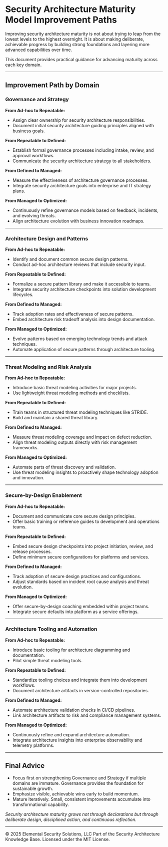 # Security Architecture Maturity Model Improvement Paths

Improving security architecture maturity is not about trying to leap from the lowest levels to the highest overnight. It is about making deliberate, achievable progress by building strong foundations and layering more advanced capabilities over time.

This document provides practical guidance for advancing maturity across each key domain.

---

## Improvement Path by Domain

### Governance and Strategy

**From Ad-hoc to Repeatable:**
- Assign clear ownership for security architecture responsibilities.
- Document initial security architecture guiding principles aligned with business goals.

**From Repeatable to Defined:**
- Establish formal governance processes including intake, review, and approval workflows.
- Communicate the security architecture strategy to all stakeholders.

**From Defined to Managed:**
- Measure the effectiveness of architecture governance processes.
- Integrate security architecture goals into enterprise and IT strategy plans.

**From Managed to Optimized:**
- Continuously refine governance models based on feedback, incidents, and evolving threats.
- Align architecture evolution with business innovation roadmaps.

---

### Architecture Design and Patterns

**From Ad-hoc to Repeatable:**
- Identify and document common secure design patterns.
- Conduct ad-hoc architecture reviews that include security input.

**From Repeatable to Defined:**
- Formalize a secure pattern library and make it accessible to teams.
- Integrate security architecture checkpoints into solution development lifecycles.

**From Defined to Managed:**
- Track adoption rates and effectiveness of secure patterns.
- Embed architecture risk tradeoff analysis into design documentation.

**From Managed to Optimized:**
- Evolve patterns based on emerging technology trends and attack techniques.
- Automate application of secure patterns through architecture tooling.

---

### Threat Modeling and Risk Analysis

**From Ad-hoc to Repeatable:**
- Introduce basic threat modeling activities for major projects.
- Use lightweight threat modeling methods and checklists.

**From Repeatable to Defined:**
- Train teams in structured threat modeling techniques like STRIDE.
- Build and maintain a shared threat library.

**From Defined to Managed:**
- Measure threat modeling coverage and impact on defect reduction.
- Align threat modeling outputs directly with risk management frameworks.

**From Managed to Optimized:**
- Automate parts of threat discovery and validation.
- Use threat modeling insights to proactively shape technology adoption and innovation.

---

### Secure-by-Design Enablement

**From Ad-hoc to Repeatable:**
- Document and communicate core secure design principles.
- Offer basic training or reference guides to development and operations teams.

**From Repeatable to Defined:**
- Embed secure design checkpoints into project initiation, review, and release processes.
- Define minimum secure configurations for platforms and services.

**From Defined to Managed:**
- Track adoption of secure design practices and configurations.
- Adjust standards based on incident root cause analysis and threat evolution.

**From Managed to Optimized:**
- Offer secure-by-design coaching embedded within project teams.
- Integrate secure defaults into platform as a service offerings.

---

### Architecture Tooling and Automation

**From Ad-hoc to Repeatable:**
- Introduce basic tooling for architecture diagramming and documentation.
- Pilot simple threat modeling tools.

**From Repeatable to Defined:**
- Standardize tooling choices and integrate them into development workflows.
- Document architecture artifacts in version-controlled repositories.

**From Defined to Managed:**
- Automate architecture validation checks in CI/CD pipelines.
- Link architecture artifacts to risk and compliance management systems.

**From Managed to Optimized:**
- Continuously refine and expand architecture automation.
- Integrate architecture insights into enterprise observability and telemetry platforms.

---

## Final Advice

- Focus first on strengthening Governance and Strategy if multiple domains are immature. Governance provides the foundation for sustainable growth.
- Emphasize visible, achievable wins early to build momentum.
- Mature iteratively. Small, consistent improvements accumulate into transformational capability.

*Security architecture maturity grows not through declarations but through deliberate design, disciplined action, and continuous reflection.*

---
© 2025 Elemental Security Solutions, LLC
Part of the Security Architecture Knowledge Base.
Licensed under the MIT License.
